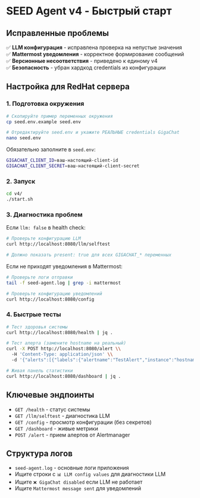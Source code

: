 # SEED Agent v4 - Быстрый старт

## Исправленные проблемы

✅ **LLM конфигурация** - исправлена проверка на непустые значения  
✅ **Mattermost уведомления** - корректное формирование сообщений  
✅ **Версионные несоответствия** - приведено к единому v4  
✅ **Безопасность** - убран хардкод credentials из конфигурации  

## Настройка для RedHat сервера

### 1. Подготовка окружения

```bash
# Скопируйте пример переменных окружения
cp seed.env.example seed.env

# Отредактируйте seed.env и укажите РЕАЛЬНЫЕ credentials GigaChat
nano seed.env
```

Обязательно заполните в `seed.env`:
```bash
GIGACHAT_CLIENT_ID=ваш-настоящий-client-id
GIGACHAT_CLIENT_SECRET=ваш-настоящий-client-secret
```

### 2. Запуск

```bash
cd v4/
./start.sh
```

### 3. Диагностика проблем

Если `llm: false` в health check:

```bash
# Проверьте конфигурацию LLM
curl http://localhost:8080/llm/selftest

# Должно показать present: true для всех GIGACHAT_* переменных
```

Если не приходят уведомления в Mattermost:

```bash
# Проверьте логи отправки
tail -f seed-agent.log | grep -i mattermost

# Проверьте конфигурацию уведомлений
curl http://localhost:8080/config
```

### 4. Быстрые тесты

```bash
# Тест здоровья системы
curl http://localhost:8080/health | jq .

# Тест алерта (замените hostname на реальный)
curl -X POST http://localhost:8080/alert \\
  -H 'Content-Type: application/json' \\
  -d '{"alerts":[{"labels":{"alertname":"TestAlert","instance":"hostname","severity":"warning"},"annotations":{"summary":"Тестовый алерт"},"status":"firing"}]}'

# Живая панель статистики
curl http://localhost:8080/dashboard | jq .
```

## Ключевые эндпоинты

- `GET /health` - статус системы
- `GET /llm/selftest` - диагностика LLM
- `GET /config` - просмотр конфигурации (без секретов)
- `GET /dashboard` - живые метрики
- `POST /alert` - прием алертов от Alertmanager

## Структура логов

- `seed-agent.log` - основные логи приложения
- Ищите строки с `📊 LLM config values` для диагностики LLM
- Ищите `❌ GigaChat disabled` если LLM не работает
- Ищите `Mattermost message sent` для уведомлений
